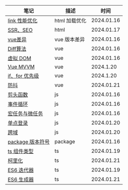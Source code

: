 | 笔记 | 描述 | 时间 |
|-----|------|------|
| [link 性能优化](/md/html.md#性能优化)  | html 加载优化 | 2024.01.16 |
| [SSR、SEO](/md/html.md#ssr-服务端渲染-seo-优化)  | html | 2024.01.17 |
| [vue差异](/md/vue.md#vue2-与-vue3-差异)  | vue 版本差异 | 2024.01.16 |
| [Diff算法](/md/vue.md#diff-算法-广度优先算法)  | vue | 2024.01.16 |
| [虚拟 DOM](/md/vue.md#虚拟-dom)  | vue | 2024.01.16 |
| [Vue MVVM](/md/vue.md#mvvm-机制面向数据编程) | vue | 2024.1.20 |
| [if、for 优先级](/md/vue.md#v-for-与-v-if) | vue | 2024.1.20 |
| [防抖](/md/vue.md#防抖)  | vue | 2024.01.21 |
| [剪头函数](/md/js.md#剪头函数和普通函数)  |  js | 2024.01.16 |
| [事件循环](/md/js.md#事件循环)  | js | 2024.01.16 |
| [宏任务与微任务](/md/js.md#宏任务与微任务)  | js | 2024.01.16 |
| [单点登录](/md/js.md#单点登录机制)  | js | 2024.01.20 |
| [跨域](/md/js.md#跨域解决方案)  | js | 2024.01.20 |
| [package 版本符号](/md/package.json.md#版本号有前缀或)  |  package | 2024.01.16 |
| [ts 组件类型](/md/ts.md#vite--ts-组件类型配置) | ts | 2024.01.19 |
| [柯里化](/md/ts.md#柯里化) | ts | 2024.01.21 |
| [ES6 迭代器](/md/es6.md#迭代器) | ts | 2024.01.19 |
| [ES6 生成器](/md/es6.md#生成器) | ts | 2024.01.21 |

